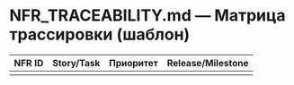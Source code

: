 # NFR_TRACEABILITY.md — Матрица трассировки (шаблон)

| NFR ID | Story/Task | Приоритет | Release/Milestone |
|--------|------------|-----------|-------------------|
|        |            |           |                   |
